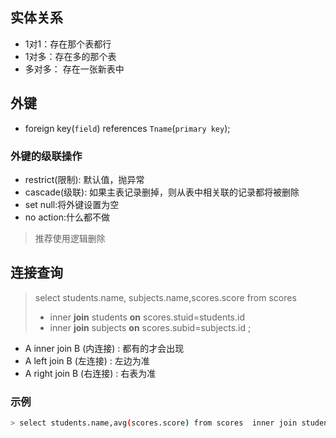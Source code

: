 ## 实体关系
- 1对1：存在那个表都行
- 1对多：存在多的那个表
- 多对多： 存在一张新表中

## 外键
- foreign key(`field`) references `Tname`(`primary key`);

### 外键的级联操作
- restrict(限制): 默认值，抛异常
- cascade(级联): 如果主表记录删掉，则从表中相关联的记录都将被删除
- set null:将外键设置为空
- no action:什么都不做
> 推荐使用逻辑删除

## 连接查询

> select students.name, subjects.name,scores.score
from scores
> - inner **join** students **on** scores.stuid=students.id
> - inner **join** subjects **on** scores.subid=subjects.id
;

- A inner join B (内连接)	: 都有的才会出现
- A left join B	(左连接)	: 左边为准
- A right join B (右连接)	: 右表为准

### 示例
```bash
> select students.name,avg(scores.score) from scores  inner join students on students.id=scores.stuid inner join subjects on subjects.id=scores.subid group by students.id;
```

